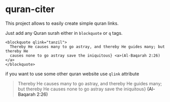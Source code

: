 # quran-citer


This project allows to easily create simple quran links.


Just add any Quran surah either in `blockquote` or `q` tags.

```
<blockquote qlink="tanzil">
  Thereby He causes many to go astray, and thereby He guides many; but thereby He
  causes none to go astray save the iniquitous} <a>(Al-Baqarah 2:26)</a>
</blockquote>
```

if you want to use some other quran website use `qlink` attribute


<blockquote class="qrn" qlink="tanzil">
  Thereby He causes many to go astray, and thereby He guides many; but thereby He
  causes none to go astray save the iniquitous} <a>(Al-Baqarah 2:26)</a>
</blockquote>
